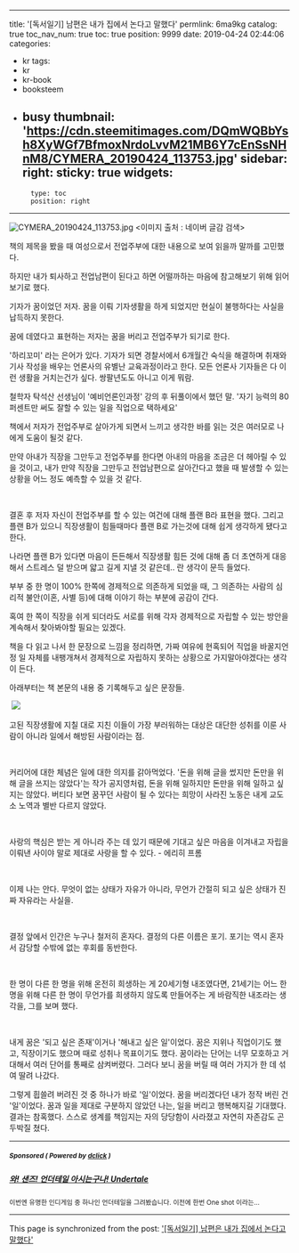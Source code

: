 
---
title: '[독서일기]  남편은 내가 집에서 논다고 말했다'
permlink: 6ma9kg
catalog: true
toc_nav_num: true
toc: true
position: 9999
date: 2019-04-24 02:44:06
categories:
- kr
tags:
- kr
- kr-book
- booksteem
- busy
thumbnail: 'https://cdn.steemitimages.com/DQmWQBbYsh8XyWGf7BfmoxNrdoLvvM21MB6Y7cEnSsNHnM8/CYMERA_20190424_113753.jpg'
sidebar:
    right:
        sticky: true
widgets:
    -
        type: toc
        position: right
---


![CYMERA_20190424_113753.jpg](https://cdn.steemitimages.com/DQmWQBbYsh8XyWGf7BfmoxNrdoLvvM21MB6Y7cEnSsNHnM8/CYMERA_20190424_113753.jpg)
<이미지 출처 : 네이버 글감 검색>


책의 제목을 봤을 때 여성으로서 전업주부에 대한 내용으로 보여 읽을까 말까를 고민했다.

하지만 내가 퇴사하고 전업남편이 된다고 하면 어떨까하는 마음에 참고해보기 위해 읽어보기로 했다.

기자가 꿈이었던 저자. 꿈을 이뤄 기자생활을 하게 되었지만 현실이 불행하다는 사실을 납득하지 못한다.

꿈에 데였다고 표현하는 저자는 꿈을 버리고 전업주부가 되기로 한다.

'하리꼬미' 라는 은어가 있다. 기자가 되면 경찰서에서 6개월간 숙식을 해결하며 취재와 기사 작성을 배우는 언론사의 유별난 교육과정이라고 한다. 모든 언론사 기자들은 다 이런 생활을 거치는건가 싶다. 쌍팔년도도 아니고 이게 뭐람. 

철학자 탁석산 선생님이 '예비언론인과정' 강의 후 뒤풀이에서 했던 말.
'자기 능력의 80퍼센트만 써도 잘할 수 있는 일을 직업으로 택하세요'

책에서 저자가 전업주부로 살아가게 되면서 느끼고 생각한 바를 읽는 것은 여러모로 나에게 도움이 될것 같다.

만약 아내가 직장을 그만두고 전업주부를 한다면 아내의 마음을 조금은 더 헤아릴 수 있을 것이고, 내가 만약 직장을 그만두고 전업남편으로 살아간다고 했을 때 발생할 수 있는 상황을 어느 정도 예측할 수 있을 것 같다.

​

결혼 후 저자 자신이 전업주부를 할 수 있는 여건에 대해 플랜 B라 표현을 했다. 그리고 플랜 B가 있으니 직장생활이 힘들때마다 플랜 B로 가는것에 대해 쉽게 생각하게 됐다고 한다. 

나라면 플랜 B가 있다면 마음이 든든해서 직장생활 힘든 것에 대해 좀 더 초연하게 대응해서 스트레스 덜 받으며 얇고 길게 지낼 것 같은데.. 란 생각이 문득 들었다.

부부 중 한 명이 100% 한쪽에 경제적으로 의존하게 되었을 때, 그 의존하는 사람의 심리적 불안(이혼, 사별 등)에 대해 이야기 하는 부분에 공감이 간다. 

혹여 한 쪽이 직장을 쉬게 되더라도 서로를 위해 각자 경제적으로 자립할 수 있는 방안을 계속해서 찾아봐야할 필요는 있겠다.  


책을 다 읽고 나서 한 문장으로 느낌을 정리하면,
가짜 여유에 현혹되어 직업을 바꿀지언정 일 자체를 내팽개쳐서 경제적으로 자립하지 못하는 상황으로 가지말아야겠다는 생각이 든다. 


아래부터는 책 본문의 내용 중 기록해두고 싶은 문장들.

​
![](https://i.imgur.com/HckzDOK.gif)


고된 직장생활에 지칠 대로 지친 이들이 가장 부러워하는 대상은 대단한 성취를 이룬 사람이 아니라 일에서 해방된 사람이라는 점.

​

커리어에 대한 체념은 일에 대한 의지를 갉아먹었다. '돈을 위해 글을 썼지만 돈만을 위해 글을 쓰지는 않았다'는 작가 공지영처럼, 돈을 위해 일하지만 돈만을 위해 일하고 싶지는 않았다. 
버티다 보면 꿈꾸던 사람이 될 수 있다는 희망이 사라진 노동은 내게 교도소 노역과 별반 다르지 않았다.

​

사랑의 핵심은 받는 게 아니라 주는 데 있기 때문에 기대고 싶은 마음을 이겨내고 자립을 이뤄낸 사이야 말로 제대로 사랑을 할 수 있다. - 에리히 프롬

​

이제 나는 안다. 무엇이 없는 상태가 자유가 아니라, 무언가 간절히 되고 싶은 상태가 진짜 자유라는 사실을.

​

결정 앞에서 인간은 누구나 철저히 혼자다. 결정의 다른 이름은 포기. 포기는 역시 혼자서 감당할 수밖에 없는 후회를 동반한다.

​

한 명이 다른 한 명을 위해 온전히 희생하는 게 20세기형 내조였다면, 21세기는 어느 한 명을 위해 다른 한 명이 무언가를 희생하지 않도록 만들어주는 게 바람직한 내조라는 생각을, 그를 보며 했다.

​

내게 꿈은 '되고 싶은 존재'이거나 '해내고 싶은 일'이었다. 꿈은 지위나 직업이기도 했고, 직장이기도 했으며 때로 성취나 목표이기도 했다. 
꿈이라는 단어는 너무 모호하고 거대해서 여러 단어를 통째로 삼켜버렸다. 그러다 보니 꿈을 버릴 때 여러 가지가 한 데 섞여 딸려 나갔다.

그렇게 흽쓸려 버려진 것 중 하나가 바로 '일'이었다. 꿈을 버리겠다던 내가 정작 버린 건 '일'이었다. 꿈과 일을 제대로 구분하지 않았던 나는, 일을 버리고 행복해지길 기대했다. 결과는 참혹했다. 스스로 생계를 책임지는 자의 당당함이 사라졌고 자연히 자존감도 곤두박질 쳤다.

---

#####  <sub> **Sponsored ( Powered by [dclick](https://www.dclick.io) )** </sub>
##### [와! 샌즈! 언더테일 아시는구나! Undertale](https://api.dclick.io/v1/c?x=eyJhbGciOiJIUzI1NiIsInR5cCI6IkpXVCJ9.eyJjIjoibHVja3kyMDE1IiwicyI6IjZtYTlrZyIsImEiOlsidC0xODEyIl0sInVybCI6Imh0dHBzOi8vc3RlZW1pdC5jb20vbnRvcGF6L0BzYWx6emFrYXJ0L250b3Bhei0tc2Fsenpha2FydC0tNTU1NzIxMzI5LS1udG9wYXota3Ita3ItYXJ0LWFydC11bmRlcnRhbGUtLTIwMTktMDQtMjUtMDAtMDYtNTMtLWFydHdvcmstLW5vbmUiLCJpYXQiOjE1NTYxNTA4MzUsImV4cCI6MTg3MTUxMDgzNX0.X5Fzcs-KqGKA3jg3Gfc-nICztOuXxRt7kfg27VcfhX0)
<sup>이번엔 유명한 인디게임 중 하나인 언더테일을 그려봤습니다. 이전에 한번 One shot 이라는...</sup>


- - -

This page is synchronized from the post: ['[독서일기]  남편은 내가 집에서 논다고 말했다'](https://steemit.com/@lucky2015/6ma9kg)
